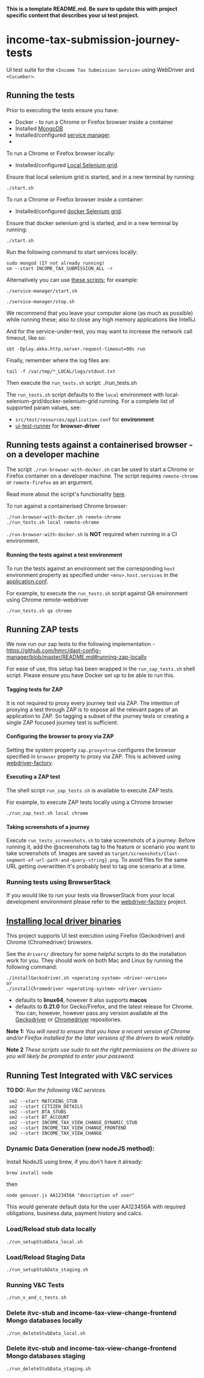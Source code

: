 **This is a template README.md.  Be sure to update this with project specific content that describes your ui test project.**

# income-tax-submission-journey-tests
UI test suite for the `<Income Tax Submission Service>` using WebDriver and `<Cucumber>`.

## Running the tests

Prior to executing the tests ensure you have:
 - Docker - to run a Chrome or Firefox browser inside a container
 - Installed [MongoDB](https://docs.mongodb.com/manual/installation/) 
 - Installed/configured [service manager](https://github.com/hmrc/service-manager).  
 - 
To run a Chrome or Firefox browser locally:
 - Installed/configured [Local Selenium grid](https://github.com/hmrc/local-selenium-grid).

Ensure that local selenium grid is started, and in a new terminal by running:

`./start.sh`

To run a Chrome or Firefox browser inside a container:
- Installed/configured [docker Selenium grid](https://github.com/hmrc/docker-selenium-grid).

Ensure that docker selenium grid is started, and in a new terminal by running:

`./start.sh`

Run the following command to start services locally:

    sudo mongod (If not already running)
    sm --start INCOME_TAX_SUBMISSION_ALL -r

Alternatively you can use [these scripts](./service-manager); for example:

``` 
./service-manager/start.sh
```

``` 
./service-manager/stop.sh
```

We recommend that you leave your computer alone (as much as possible) while running these; also to close any high memory applications like IntelliJ.

And for the service-under-test, you may want to increase the network call timeout, like so:

``` 
sbt -Dplay.akka.http.server.request-timeout=90s run
```

Finally, remember where the log files are:

``` 
tail -f /var/tmp/*_LOCAL/logs/stdout.txt
```


Then execute the `run_tests.sh` script:
./run_tests.sh <environment> <browser-driver>

The `run_tests.sh` script defaults to the `local` environment with local-selenium-grid/docker-selenium-grid running.  For a complete list of supported param values, see:
 - `src/test/resources/application.conf` for **environment** 
 - [ui-test-runner](https://github.com/hmrc/ui-test-runner) for **browser-driver**

## Running tests against a containerised browser - on a developer machine

The script `./run-browser-with-docker.sh` can be used to start a Chrome or Firefox container on a developer machine. 
The script requires `remote-chrome` or `remote-firefox` as an argument.

Read more about the script's functionality [here](run-browser-with-docker.sh).

To run against a containerised Chrome browser:

```bash
./run-browser-with-docker.sh remote-chrome 
./run_tests.sh local remote-chrome
```

`./run-browser-with-docker.sh` is **NOT** required when running in a CI environment. 

#### Running the tests against a test environment

To run the tests against an environment set the corresponding `host` environment property as specified under
 `<env>.host.services` in the [application.conf](/src/test/resources/application.conf). 

For example, to execute the `run_tests.sh` script against QA  environment using Chrome remote-webdriver

    ./run_tests.sh qa chrome

## Running ZAP tests

We now run our zap tests to the following implementation - https://github.com/hmrc/dast-config-manager/blob/master/README.md#running-zap-locally

For ease of use, this setup has been wrapped in the `run_zap_tests.sh` shell script. Please ensure you have Docker set up to be able to run this.

#### Tagging tests for ZAP

It is not required to proxy every journey test via ZAP. The intention of proxying a test through ZAP is to expose all the
 relevant pages of an application to ZAP. So tagging a subset of the journey tests or creating a 
 single ZAP focused journey test is sufficient.

#### Configuring the browser to proxy via ZAP 

Setting the system property `zap.proxy=true` configures the browser specified in `browser` property to proxy via ZAP. 
This is achieved using [webdriver-factory](https://github.com/hmrc/webdriver-factory#proxying-trafic-via-zap).  

#### Executing a ZAP test

The shell script `run_zap_tests.sh` is available to execute ZAP tests. 

For example, to execute ZAP tests locally using a Chrome browser

```
./run_zap_test.sh local chrome
```

#### Taking screenshots of a journey

Execute `run_tests_screenshots.sh` to take screenshots of a journey.
Before running it, add the @screenshots tag to the feature or scenario you want to take screenshots of.
Images are saved as `target/screenshots/{last-segment-of-url-path-and-query-string}.png`.
To avoid files for the same URL getting overwritten it's probably best to tag one scenario at a time.

### Running tests using BrowserStack
If you would like to run your tests via BrowserStack from your local development environment please refer to the [webdriver-factory](https://github.com/hmrc/webdriver-factory/blob/master/README.md/#user-content-running-tests-using-browser-stack) project.

## [Installing local driver binaries](#install-driver-binaries)

This project supports UI test execution using Firefox (Geckodriver) and Chrome (Chromedriver) browsers. 

See the `drivers/` directory for some helpful scripts to do the installation work for you.  They should work on both Mac and Linux by running the following command:

    ./installGeckodriver.sh <operating-system> <driver-version>
    or
    ./installChromedriver <operating-system> <driver-version>

- *<operating-system>* defaults to **linux64**, however it also supports **macos**
- *<driver-version>* defaults to **0.21.0** for Gecko/Firefox, and the latest release for Chrome.  You can, however, however pass any version available at the [Geckodriver](https://github.com/mozilla/geckodriver/tags) or [Chromedriver](http://chromedriver.storage.googleapis.com/) repositories.

**Note 1:** *You will need to ensure that you have a recent version of Chrome and/or Firefox installed for the later versions of the drivers to work reliably.*

**Note 2** *These scripts use sudo to set the right permissions on the drivers so you will likely be prompted to enter your password.*

## Running Test Integrated with V&C services 
**TO DO:** *Run the following V&C services.*

     sm2 --start MATCHING_STUB
     sm2 --start CITIZEN_DETAILS
     sm2 --start BTA_STUBS
     sm2 --start BT_ACCOUNT
     sm2 --start INCOME_TAX_VIEW_CHANGE_DYNAMIC_STUB
     sm2 --start INCOME_TAX_VIEW_CHANGE_FRONTEND
     sm2 --start INCOME_TAX_VIEW_CHANGE

### Dynamic Data Generation (new nodeJS method):
Install NodeJS using brew, if you don't have it already:

    brew install node
then

    node genuser.js AA123456A "description of user"

This would generate default data for the user AA123456A with required obligations, business data, payment history and calcs.

### Load/Reload stub data locally
    ./run_setupStubData_local.sh

### Load/Reload Staging Data
    ./run_setupStubData_staging.sh

### Running V&C Tests
    ./run_v_and_c_tests.sh

### Delete itvc-stub and income-tax-view-change-frontend Mongo databases locally
    ./run_deleteStubData_local.sh

### Delete itvc-stub and income-tax-view-change-frontend Mongo databases staging
    ./run_deleteStubData_staging.sh
